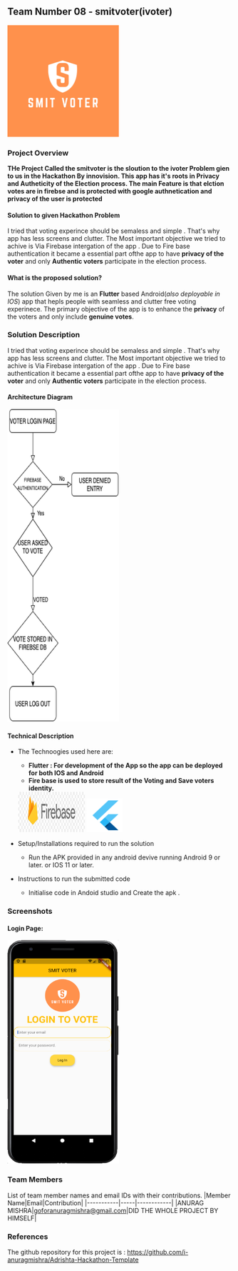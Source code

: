 ## Team Number 08 - smitvoter(ivoter)
<img src="https://github.com/i-anuragmishra/Adrishta-Hackathon-Template/blob/master/Application%20Code/Additional%20resources./SecurityLogo.jpg" width="250" height="250">


### Project Overview
**THe Project Called the smitvoter is the sloution to the ivoter Problem gien to us in the Hackathon By innovision. This app has it's roots in Privacy and Autheticity of the Election process. The main Feature is that elction votes are in firebse and is protected with google authnetication and privacy of the user is protected**

#### Solution to given Hackathon Problem
I tried that voting experince should be semaless and simple . That's why app has less screens and clutter. The Most important objective we tried to achive is Via Firebase intergation of the app . Due to Fire base authentication it became a essential part ofthe app to have **privacy of the voter** and only **Authentic voters** participate in the election process.
          

#### What is the proposed solution?
The solution Given by me is an **Flutter** based Android(*also deployable in IOS*) app that hepls people with seamless and clutter free voting experinece. The primary objective of the app is to enhance the **privacy** of the voters and only include **genuine votes**.

### Solution Description
I tried that voting experince should be semaless and simple . That's why app has less screens and clutter. The Most important objective we tried to achive is Via Firebase intergation of the app . Due to Fire base authentication it became a essential part ofthe app to have **privacy of the voter** and only **Authentic voters** participate in the election process.


#### Architecture Diagram
<img src="https://github.com/i-anuragmishra/Adrishta-Hackathon-Template/blob/master/Application%20Code/Additional%20resources./project.png" width="250" height="700">

#### Technical Description

* The Technoogies used here are:
   *  **Flutter : For development of the App so the app can be deployed for both IOS and Android**
   *  **Fire base is used to store result of the Voting and Save voters identity.**
   <img src="https://github.com/i-anuragmishra/Adrishta-Hackathon-Template/blob/master/Application%20Code/Additional%20resources./firebase.jpg" width="150" height="90">
   <img src="https://github.com/i-anuragmishra/Adrishta-Hackathon-Template/blob/master/Application%20Code/Additional%20resources./flutter.png" width="80" height="75">
   
* Setup/Installations required to run the solution
     * Run the APK provided in any android devive running Android 9 or later. or IOS 11 or later.

* Instructions to run the submitted code
     * Initialise code in Andoid studio and Create the apk .

### Screenshots
#### Login Page:
<img src="https://github.com/i-anuragmishra/Adrishta-Hackathon-Template/blob/master/Application%20Code/Additional%20resources./Screenshot%202020-11-30%20at%207.41.31%20PM.png" width="250" height="500">


### Team Members
List of team member names and email IDs with their contributions.
|Member Name|Email|Contribution|
|-----------|-----|------------|
|ANURAG MISHRA|goforanuragmishra@gmail.com|DID THE WHOLE PROJECT BY HIMSELF|


### References
The github repository for this project is : https://github.com/i-anuragmishra/Adrishta-Hackathon-Template
